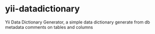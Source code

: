 yii-datadictionary
==================

Yii Data Dictionary Generator, a simple data dictionary generate from db metadata comments on tables and columns
